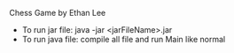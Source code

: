 Chess Game by Ethan Lee

* To run jar file: java -jar \<jarFileName\>.jar
* To run java file: compile all file and run Main like normal
